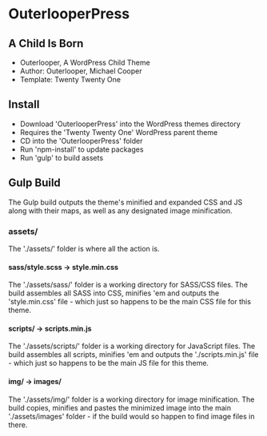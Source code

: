 # OuterlooperPress

## A Child Is Born
- Outerlooper, A WordPress Child Theme
- Author: Outerlooper, Michael Cooper
- Template: Twenty Twenty One

## Install
- Download 'OuterlooperPress' into the WordPress themes directory
- Requires the 'Twenty Twenty One' WordPress parent theme
- CD into the 'OuterlooperPress' folder
- Run 'npm-install' to update packages
- Run 'gulp' to build assets

## Gulp Build
The Gulp build outputs the theme's minified and expanded CSS and JS along with their maps, as well as any designated image minification.

### assets/
The './assets/' folder is where all the action is.

#### sass/style.scss -> style.min.css
The './assets/sass/' folder is a working directory for SASS/CSS files. The build assembles all SASS into CSS, minifies 'em and outputs the 'style.min.css' file - which just so happens to be the main CSS file for this theme.

#### scripts/ -> scripts.min.js
The './assets/scripts/' folder is a working directory for JavaScript files. The build assembles all scripts, minifies 'em and outputs the './scripts.min.js' file - which just so happens to be the main JS file for this theme.

#### img/ -> images/
The './assets/img/' folder is a working directory for image minification. The build copies, minifies and pastes the minimized image into the main './assets/images' folder - if the build would so happen to find image files in there.

